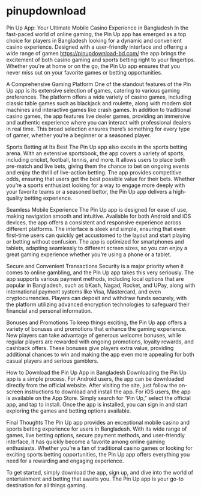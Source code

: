 # pinupdownload
Pin Up App: Your Ultimate Mobile Casino Experience in Bangladesh
In the fast-paced world of online gaming, the Pin Up app has emerged as a top choice for players in Bangladesh looking for a dynamic and convenient casino experience. Designed with a user-friendly interface and offering a wide range of games https://pinupdownload-bd.com/ the app brings the excitement of both casino gaming and sports betting right to your fingertips. Whether you're at home or on the go, the Pin Up app ensures that you never miss out on your favorite games or betting opportunities.

A Comprehensive Gaming Platform
One of the standout features of the Pin Up app is its extensive selection of games, catering to various gaming preferences. The platform offers a wide variety of casino games, including classic table games such as blackjack and roulette, along with modern slot machines and interactive games like crash games. In addition to traditional casino games, the app features live dealer games, providing an immersive and authentic experience where you can interact with professional dealers in real time. This broad selection ensures there’s something for every type of gamer, whether you’re a beginner or a seasoned player.

Sports Betting at Its Best
The Pin Up app also excels in the sports betting arena. With an extensive sportsbook, the app covers a variety of sports, including cricket, football, tennis, and more. It allows users to place both pre-match and live bets, giving them the chance to bet on ongoing events and enjoy the thrill of live-action betting. The app provides competitive odds, ensuring that users get the best possible value for their bets. Whether you’re a sports enthusiast looking for a way to engage more deeply with your favorite teams or a seasoned bettor, the Pin Up app delivers a high-quality betting experience.

Seamless Mobile Experience
The Pin Up app is designed for ease of use, making navigation smooth and intuitive. Available for both Android and iOS devices, the app offers a consistent and responsive experience across different platforms. The interface is sleek and simple, ensuring that even first-time users can quickly get accustomed to the layout and start playing or betting without confusion. The app is optimized for smartphones and tablets, adapting seamlessly to different screen sizes, so you can enjoy a great gaming experience whether you’re using a phone or a tablet.

Secure and Convenient Transactions
Security is a major priority when it comes to online gambling, and the Pin Up app takes this very seriously. The app supports various payment methods, including local options that are popular in Bangladesh, such as bKash, Nagad, Rocket, and UPay, along with international payment systems like Visa, Mastercard, and even cryptocurrencies. Players can deposit and withdraw funds securely, with the platform utilizing advanced encryption technologies to safeguard their financial and personal information.

Bonuses and Promotions
To keep things exciting, the Pin Up app offers a variety of bonuses and promotions that enhance the gaming experience. New players can take advantage of generous welcome bonuses, while regular players are rewarded with ongoing promotions, loyalty rewards, and cashback offers. These bonuses give players extra value, providing additional chances to win and making the app even more appealing for both casual players and serious gamblers.

How to Download the Pin Up App in Bangladesh
Downloading the Pin Up app is a simple process. For Android users, the app can be downloaded directly from the official website. After visiting the site, just follow the on-screen instructions to download and install the app. For iOS users, the app is available on the App Store. Simply search for “Pin Up,” select the official app, and tap to install. Once the app is installed, you can sign in and start exploring the games and betting options available.

Final Thoughts
The Pin Up app provides an exceptional mobile casino and sports betting experience for users in Bangladesh. With its wide range of games, live betting options, secure payment methods, and user-friendly interface, it has quickly become a favorite among online gaming enthusiasts. Whether you’re a fan of traditional casino games or looking for exciting sports betting opportunities, the Pin Up app offers everything you need for a rewarding and engaging experience.

To get started, simply download the app, sign up, and dive into the world of entertainment and betting that awaits you. The Pin Up app is your go-to destination for all things gaming.


